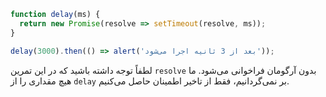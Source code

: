 ```js run
function delay(ms) {
  return new Promise(resolve => setTimeout(resolve, ms));
}

delay(3000).then(() => alert('بعد از 3 ثانیه اجرا می‌شود'));
```

لطفاً توجه داشته باشید که در این تمرین `resolve` بدون آرگومان فراخوانی می‌شود. ما هیچ مقداری را از `delay` بر نمی‌گردانیم، فقط از تاخیر اطمینان حاصل می‌کنیم.
